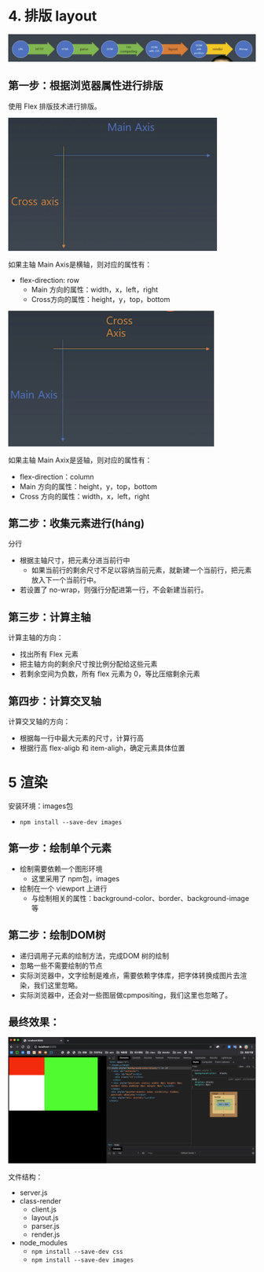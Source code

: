 # 4. 排版 layout

![image-20201227145132517](source/image-20201227145132517.png)

## 第一步：根据浏览器属性进行排版

使用 Flex 排版技术进行排版。

<img src="source/image-20201227145727723.png" alt="image-20201227145727723" style="zoom:67%;" />

如果主轴 Main Axis是横轴，则对应的属性有：

- flex-direction: row
  - Main 方向的属性：width，x，left，right
  - Cross方向的属性：height，y，top，bottom

<img src="source/image-20201227145745674.png" alt="image-20201227145745674" style="zoom:67%;" />

如果主轴 Main Axix是竖轴，则对应的属性有：

- flex-direction：column
- Main 方向的属性：height，y，top，bottom
- Cross 方向的属性：width，x，left，right



## 第二步：收集元素进行(háng)

分行

- 根据主轴尺寸，把元素分进当前行中
  - 如果当前行的剩余尺寸不足以容纳当前元素，就新建一个当前行，把元素放入下一个当前行中。
- 若设置了 no-wrap，则强行分配进第一行，不会新建当前行。



## 第三步：计算主轴

计算主轴的方向：

- 找出所有 Flex 元素
- 把主轴方向的剩余尺寸按比例分配给这些元素
- 若剩余空间为负数，所有 flex 元素为 0，等比压缩剩余元素



## 第四步：计算交叉轴

计算交叉轴的方向：

- 根据每一行中最大元素的尺寸，计算行高
- 根据行高 flex-aligb 和 item-aligh，确定元素具体位置



# 5 渲染

安装环境：images包

- `npm install --save-dev images`

## 第一步：绘制单个元素

- 绘制需要依赖一个图形环境
  - 这里采用了 npm包，images
- 绘制在一个 viewport 上进行
  - 与绘制相关的属性：background-color、border、background-image等



## 第二步：绘制DOM树

- 递归调用子元素的绘制方法，完成DOM 树的绘制
- 忽略一些不需要绘制的节点
- 实际浏览器中，文字绘制是难点，需要依赖字体库，把字体转换成图片去渲染，我们这里忽略。
- 实际浏览器中，还会对一些图层做cpmpositing，我们这里也忽略了。



## 最终效果：

![image-20201227200039332](source/image-20201227200039332.png)

文件结构：

- server.js
- class-render
  - client.js
  - layout.js
  - parser.js
  - render.js
- node_modules
  - `npm install --save-dev css`
  - `npm install --save-dev images`